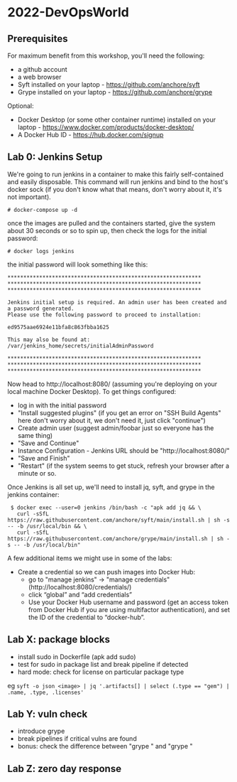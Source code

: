# 2022-DevOpsWorld

## Prerequisites

For maximum benefit from this workshop, you'll need the following:

* a github account
* a web browser
* Syft installed on your laptop - https://github.com/anchore/syft
* Grype installed on your laptop - https://github.com/anchore/grype

Optional:

* Docker Desktop (or some other container runtime) installed on your laptop - https://www.docker.com/products/docker-desktop/
* A Docker Hub ID - https://hub.docker.com/signup

## Lab 0: Jenkins Setup

We're going to run jenkins in a container to make this fairly self-contained and easily disposable.  This command will run jenkins and bind to the host's docker sock (if you don't know what that means, don't worry about it, it's not important).

```
# docker-compose up -d
```

once the images are pulled and the containers started, give the system about 30 seconds or so to spin up, then check the logs for the initial password:

```
# docker logs jenkins
```

the initial password will look something like this:

```
*************************************************************
*************************************************************
*************************************************************

Jenkins initial setup is required. An admin user has been created and a password generated.
Please use the following password to proceed to installation:

ed9575aae6924e11bfa8c863fbba1625

This may also be found at: /var/jenkins_home/secrets/initialAdminPassword

*************************************************************
*************************************************************
*************************************************************
```

Now head to http://localhost:8080/ (assuming you're deploying on your local machine Docker Desktop).  To get things configured:

- log in with the initial password
- "Install suggested plugins" (if you get an error on "SSH Build Agents" here don't worry about it, we don't need it, just click "continue")
- Create admin user (suggest admin/foobar just so everyone has the same thing)
- "Save and Continue"
- Instance Configuration - Jenkins URL should be "http://localhost:8080/"
- "Save and Finish"
- "Restart" (if the system seems to get stuck, refresh your browser after a minute or so.

Once Jenkins is all set up, we'll need to install jq, syft, and grype in the jenkins container:

```
 $ docker exec --user=0 jenkins /bin/bash -c "apk add jq && \
   curl -sSfL https://raw.githubusercontent.com/anchore/syft/main/install.sh | sh -s -- -b /usr/local/bin && \
   curl -sSfL https://raw.githubusercontent.com/anchore/grype/main/install.sh | sh -s -- -b /usr/local/bin"
```

A few additional items we might use in some of the labs:
- Create a credential so we can push images into Docker Hub:
	- go to "manage jenkins" -> "manage credentials" (http://localhost:8080/credentials/)
	- click “global” and “add credentials”
	- Use your Docker Hub username and password (get an access token from Docker Hub if you are using multifactor authentication), and set the ID of the credential to “docker-hub”.

## Lab X: package blocks

* install sudo in Dockerfile (apk add sudo)
* test for sudo in package list and break pipeline if detected
* hard mode: check for license on particular package type

eg `syft -o json <image> | jq '.artifacts[] | select (.type == "gem") | .name, .type, .licenses'`

## Lab Y: vuln check

* introduce grype
* break pipelines if critical vulns are found
* bonus: check the difference between "grype <image>" and "grype <sbom>"

## Lab Z: zero day response
